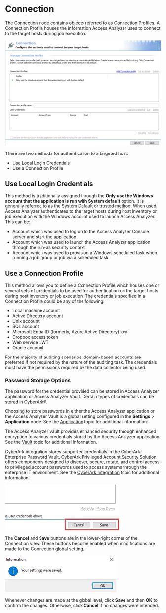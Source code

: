 # Connection

The Connection node contains objects referred to as Connection Profiles. A Connection Profile houses
the information Access Analyzer uses to connect to the target hosts during job execution.

![Connection](../../../../../static/img/product_docs/accessanalyzer/admin/settings/connection/connectionpage.webp)

There are two methods for authentication to a targeted host:

- Use Local Login Credentials
- Use a Connection Profile

## Use Local Login Credentials

This method is traditionally assigned through the **Only use the Windows account that the
application is run with System default** option. It is generally referred to as the System Default
or trusted method. When used, Access Analyzer authenticates to the target hosts during host
inventory or job execution with the Windows account used to launch Access Analyzer. This can be:

- Account which was used to log on to the Access Analyzer Console server and start the application
- Account which was used to launch the Access Analyzer application through the run-as security
  context
- Account which was used to provision a Windows scheduled task when running a job group or job via a
  scheduled task

## Use a Connection Profile

This method allows you to define a Connection Profile which houses one or several sets of
credentials to be used for authentication on the target hosts during host inventory or job
execution. The credentials specified in a Connection Profile could be any of the following:

- Local machine account
- Active Directory account
- Unix account
- SQL account
- Microsoft Entra ID (formerly, Azure Active Directory) key
- Dropbox access token
- Web service JWT
- Oracle account

For the majority of auditing scenarios, domain-based accounts are preferred if not required by the
nature of the auditing task. The credentials must have the permissions required by the data
collector being used.

### Password Storage Options

The password for the credential provided can be stored in Access Analyzer application or Access
Analyzer Vault. Certain types of credentials can be stored in CyberArk®.

Choosing to store passwords in either the Access Analyzer application or the Access Analyzer Vault
is a global setting configured in the **Settings** > **Application** node. See the
[Application](../application/overview.md) topic for additional information.

The Access Analyzer vault provides enhanced security through enhanced encryption to various
credentials stored by the Access Analyzer application. See the [Vault](../application/vault.md)
topic for additional information.

CyberArk integration stores supported credentials in the CyberArk Enterprise Password Vault.
CyberArk Privileged Account Security Solution offers components designed to discover, secure,
rotate, and control access to privileged account passwords used to access systems through the
enterprise IT environment. See the [CyberArk Integration](cyberarkintegration.md) topic for
additional information.

![Cancel and Save options](../../../../../static/img/product_docs/accessanalyzer/admin/settings/connection/cancelsavebuttons.webp)

The **Cancel** and **Save** buttons are in the lower-right corner of the Connection view. These
buttons become enabled when modifications are made to the Connection global setting.

![Information update message box](../../../../../static/img/product_docs/accessanalyzer/admin/settings/connection/settingssavedmessage.webp)

Whenever changes are made at the global level, click **Save** and then **OK** to confirm the
changes. Otherwise, click **Cancel** if no changes were intended.
